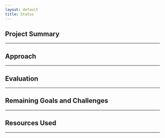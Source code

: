 ```yaml
---
layout: default
title: Status
---
```


## Project Summary
------------------

## Approach
-----------

## Evaluation
-------------

## Remaining Goals and Challenges
---------------------------------

## Resources Used
-----------------
